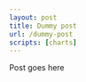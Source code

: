 ```yaml
---
layout: post
title: Dummy post
url: /dummy-post
scripts: [charts]
---
```

Post goes here
<script>require(['modules/link'], function(o) { o.init() })</script>
